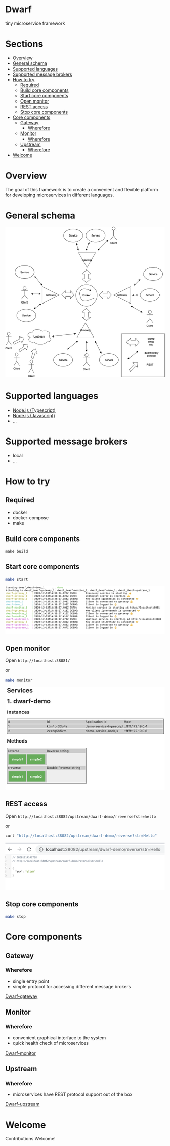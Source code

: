 Dwarf
========
tiny microservice framework

# Sections

* [Overview](#overview)
* [General schema](#general-schema)
* [Supported languages](#supported-languages)
* [Supported message brokers](#supported-message-brokers)
* [How to try](#how-to-try)
  * [Required](#required)
  * [Build core components](#build-core-components)
  * [Start core components](#start-core-components)
  * [Open monitor](#open-monitor)
  * [REST access](#rest-access)
  * [Stop core components](#stop-core-components)
* [Core components](#core-components)
  * [Gateway](#gateway)
    * [Wherefore](#wherefore)
  * [Monitor](#monitor)
    * [Wherefore](#wherefore-1)
  * [Upstream](#upstream)
    * [Wherefore](#wherefore-2)
* [Welcome](#welcome)

# Overview

The goal of this framework is to create a convenient and flexible platform for developing microservices in different languages.

# General schema

![Dwarf](/_resource/dwarf.png)

# Supported languages

  - [Node.js (Typescript)](dwarf-demo-typescript/readme.md)
  - [Node.js (Javascript)](dwarf-demo-nodejs/readme.md)
  - ...


# Supported message brokers

  - local
  - ...


# How to try

## Required

 - docker
 - docker-compose
 - make


## Build core components

```
make build
```


## Start core components

```sh
make start
```


![Dwarf start](/_resource/dwarf-start.png)


## Open monitor

Open `http://localhost:38081/`

or

```sh
make monitor
```


![Dwarf monitor](/_resource/dwarf-monitor.png)


## REST access

Open `http://localhost:38082/upstream/dwarf-demo/rreverse?str=hello`

or

```sh
curl "http://localhost:38082/upstream/dwarf-demo/reverse?str=Hello"
```


![Dwarf upstream](/_resource/dwarf-upstream.png)


## Stop core components

```sh
make stop
```


# Core components


## Gateway


### Wherefore

  * single entry point
  * simple protocol for accessing different message brokers


[Dwarf-gateway](dwarf-gateway/readme.md)


## Monitor


### Wherefore

  * сonvenient graphical interface to the system
  * quick health check of microservices


[Dwarf-monitor](dwarf-monitor/readme.md)


## Upstream


### Wherefore

  * microservices have REST protocol support out of the box


[Dwarf-upstream](dwarf-upstream/readme.md)


# Welcome

Contributions Welcome!